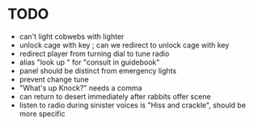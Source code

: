 # TODO

- can't light cobwebs with lighter
- unlock cage with key ; can we redirect to unlock cage with key
- redirect player from turning dial to tune radio
- alias "look up <x>" for "consult <x> in guidebook"
- panel should be distinct from emergency lights
- prevent change tune 
- "What's up Knock?" needs a comma
- can return to desert immediately after rabbits offer scene
- listen to radio during sinister voices is "Hiss and crackle", should be more specific


